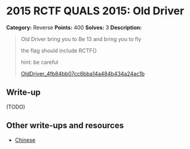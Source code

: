 # 2015 RCTF QUALS 2015: Old Driver

**Category:** Reverse
**Points:** 400
**Solves:** 3
**Description:**

> Old Driver bring you to Be 13 and bring you to fly
> 
> the flag should include RCTF{}
> 
> 
> hint: be careful
> 
> 
> [OldDriver_4fb84bb07cc6bba14a484b434a24ac1b](./OldDriver_4fb84bb07cc6bba14a484b434a24ac1b)


## Write-up

(TODO)

## Other write-ups and resources

* [Chinese](http://bobao.360.cn/ctf/learning/155.html)
